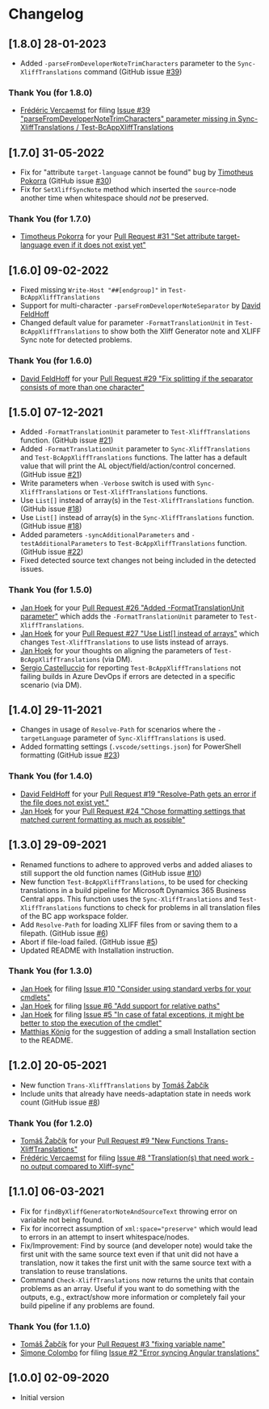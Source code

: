 # Changelog

## [1.8.0] 28-01-2023

* Added `-parseFromDeveloperNoteTrimCharacters` parameter to the `Sync-XliffTranslations` command (GitHub issue [#39](https://github.com/rvanbekkum/ps-xliff-sync/issues/39))

### Thank You (for 1.8.0)

* [Frédéric Vercaemst](https://github.com/fvet) for filing [Issue #39 "parseFromDeveloperNoteTrimCharacters" parameter missing in Sync-XliffTranslations / Test-BcAppXliffTranslations](https://github.com/rvanbekkum/ps-xliff-sync/issues/39)

## [1.7.0] 31-05-2022

* Fix for "attribute `target-language` cannot be found" bug by [Timotheus Pokorra](https://github.com/tpokorra) (GitHub issue [#30](https://github.com/rvanbekkum/ps-xliff-sync/issues/30))
* Fix for `SetXliffSyncNote` method which inserted the `source`-node another time when whitespace should _not_ be preserved.

### Thank You (for 1.7.0)

* [Timotheus Pokorra](https://github.com/tpokorra) for your [Pull Request #31 "Set attribute target-language even if it does not exist yet"](https://github.com/rvanbekkum/ps-xliff-sync/pull/31)

## [1.6.0] 09-02-2022

* Fixed missing `Write-Host "##[endgroup]"` in `Test-BcAppXliffTranslations`
* Support for multi-character `-parseFromDeveloperNoteSeparator` by [David FeldHoff](https://github.com/DavidFeldhoff)
* Changed default value for parameter `-FormatTranslationUnit` in `Test-BcAppXliffTranslations` to show both the Xliff Generator note and XLIFF Sync note for detected problems.

### Thank You (for 1.6.0)

* [David FeldHoff](https://github.com/DavidFeldhoff) for your [Pull Request #29 "Fix splitting if the separator consists of more than one character"](https://github.com/rvanbekkum/ps-xliff-sync/pull/29)

## [1.5.0] 07-12-2021

* Added `-FormatTranslationUnit` parameter to `Test-XliffTranslations` function. (GitHub issue [#21](https://github.com/rvanbekkum/ps-xliff-sync/issues/21))
* Added `-FormatTranslationUnit` parameter to `Sync-XliffTranslations` and `Test-BcAppXliffTranslations` functions. The latter has a default value that will print the AL object/field/action/control concerned. (GitHub issue [#21](https://github.com/rvanbekkum/ps-xliff-sync/issues/21))
* Write parameters when `-Verbose` switch is used with `Sync-XliffTranslations` or `Test-XliffTranslations` functions.
* Use `List[]` instead of array(s) in the `Test-XliffTranslations` function. (GitHub issue [#18](https://github.com/rvanbekkum/ps-xliff-sync/issues/18))
* Use `List[]` instead of array(s) in the `Sync-XliffTranslations` function. (GitHub issue [#18](https://github.com/rvanbekkum/ps-xliff-sync/issues/18))
* Added parameters `-syncAdditionalParameters` and `-testAdditionalParameters` to `Test-BcAppXliffTranslations` function. (GitHub issue [#22](https://github.com/rvanbekkum/ps-xliff-sync/issues/22))
* Fixed detected source text changes not being included in the detected issues.

### Thank You (for 1.5.0)

* [Jan Hoek](https://github.com/jhoek) for your [Pull Request #26 "Added -FormatTranslationUnit parameter"](https://github.com/rvanbekkum/ps-xliff-sync/pull/26) which adds the `-FormatTranslationUnit` parameter to `Test-XliffTranslations`.
* [Jan Hoek](https://github.com/jhoek) for your [Pull Request #27 "Use List[] instead of arrays"](https://github.com/rvanbekkum/ps-xliff-sync/pull/27) which changes `Test-XliffTranslations` to use lists instead of arrays.
* [Jan Hoek](https://github.com/jhoek) for your thoughts on aligning the parameters of `Test-BcAppXliffTranslations` (via DM).
* [Sergio Castelluccio](https://github.com/eclipses) for reporting `Test-BcAppXliffTranslations` not failing builds in Azure DevOps if errors are detected in a specific scenario (via DM).

## [1.4.0] 29-11-2021

* Changes in usage of `Resolve-Path` for scenarios where the `-targetLanguage` parameter of `Sync-XliffTranslations` is used.
* Added formatting settings (`.vscode/settings.json`) for PowerShell formatting (GitHub issue [#23](https://github.com/rvanbekkum/ps-xliff-sync/issues/23))

### Thank You (for 1.4.0)

* [David FeldHoff](https://github.com/DavidFeldhoff) for your [Pull Request #19 "Resolve-Path gets an error if the file does not exist yet."](https://github.com/rvanbekkum/ps-xliff-sync/pull/19)
* [Jan Hoek](https://github.com/jhoek) for your [Pull Request #24 "Chose formatting settings that matched current formatting as much as possible"](https://github.com/rvanbekkum/ps-xliff-sync/pull/19)

## [1.3.0] 29-09-2021

* Renamed functions to adhere to approved verbs and added aliases to still support the old function names (GitHub issue [#10](https://github.com/rvanbekkum/ps-xliff-sync/issues/10))
* New function `Test-BcAppXliffTranslations`, to be used for checking translations in a build pipeline for Microsoft Dynamics 365 Business Central apps. This function uses the `Sync-XliffTranslations` and `Test-XliffTranslations` functions to check for problems in all translation files of the BC app workspace folder.
* Add `Resolve-Path` for loading XLIFF files from or saving them to a filepath. (GitHub issue [#6](https://github.com/rvanbekkum/ps-xliff-sync/issues/6))
* Abort if file-load failed. (GitHub issue [#5](https://github.com/rvanbekkum/ps-xliff-sync/issues/5))
* Updated README with Installation instruction.

### Thank You (for 1.3.0)

* [Jan Hoek](https://github.com/jhoek) for filing [Issue #10 "Consider using standard verbs for your cmdlets"](https://github.com/rvanbekkum/ps-xliff-sync/issues/10)
* [Jan Hoek](https://github.com/jhoek) for filing [Issue #6 "Add support for relative paths"](https://github.com/rvanbekkum/ps-xliff-sync/issues/6)
* [Jan Hoek](https://github.com/jhoek) for filing [Issue #5 "In case of fatal exceptions, it might be better to stop the execution of the cmdlet"](https://github.com/rvanbekkum/ps-xliff-sync/issues/5)
* [Matthias König](https://github.com/aptMattKoe) for the suggestion of adding a small Installation section to the README.

## [1.2.0] 20-05-2021

* New function `Trans-XliffTranslations` by [Tomáš Žabčík](https://github.com/zabcik)
* Include units that already have needs-adaptation state in needs work count (GitHub issue [#8](https://github.com/rvanbekkum/ps-xliff-sync/issues/8))

### Thank You (for 1.2.0)

* [Tomáš Žabčík](https://github.com/zabcik) for your [Pull Request #9 "New Functions Trans-XliffTranslations"](https://github.com/rvanbekkum/ps-xliff-sync/pull/9)
* [Frédéric Vercaemst](https://github.com/fvet) for filing [Issue #8 "Translation(s) that need work - no output compared to Xliff-sync"](https://github.com/rvanbekkum/ps-xliff-sync/issues/8)

## [1.1.0] 06-03-2021

* Fix for `findByXliffGeneratorNoteAndSourceText` throwing error on variable not being found.
* Fix for incorrect assumption of `xml:space="preserve"` which would lead to errors in an attempt to insert whitespace/nodes.
* Fix/Improvement: Find by source (and developer note) would take the first unit with the same source text even if that unit did not have a translation, now it takes the first unit with the same source text with a translation to reuse translations.
* Command `Check-XliffTranslations` now returns the units that contain problems as an array. Useful if you want to do something with the outputs, e.g., extract/show more information or completely fail your build pipeline if any problems are found.

### Thank You (for 1.1.0)

* [Tomáš Žabčík](https://github.com/zabcik) for your [Pull Request #3 "fixing variable name"](https://github.com/rvanbekkum/ps-xliff-sync/pull/3)
* [Simone Colombo](https://github.com/simooo985) for filing [Issue #2 "Error syncing Angular translations"](https://github.com/rvanbekkum/ps-xliff-sync/issues/2)

## [1.0.0] 02-09-2020

* Initial version
